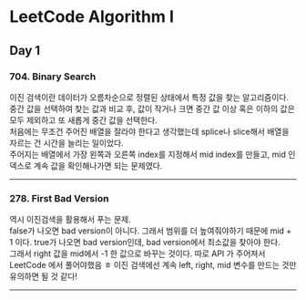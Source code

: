 # LeetCode Algorithm I

## Day 1

### 704. Binary Search

이진 검색이란 데이터가 오름차순으로 정렬된 상태에서 특정 값을 찾는 알고리즘이다.
중간 값을 선택하여 찾는 값과 비교 후, 값이 작거나 크면 중간 값 이상 혹은 이하의 값은 모두 제외하고 또 새롭게 중간 값을 선택한다.  
처음에는 무조건 주어진 배열을 잘라야 한다고 생각했는데 splice나 slice해서 배열을 자르는 건 시간을 늘리는 일이었다.  
주어지는 배열에서 가장 왼쪽과 오른쪽 index를 지정해서 mid index를 만들고, mid 인덱스로 계속 값을 확인해나가면 되는 문제였다.

---

### 278. First Bad Version

역시 이진검색을 활용해서 푸는 문제.  
false가 나오면 bad version이 아니다. 그래서 범위를 더 높여줘야하기 때문에 mid + 1 이다.
true가 나오면 bad version인데, bad version에서 최소값을 찾아야 한다.  
그래서 right 값을 mid에서 -1 한 값으로 바꾸는 것이다.
따로 API 가 주어져서 LeetCode 에서 풀어야했음 ㅎ
이진 검색에선 계속 left, right, mid 변수를 만드는 것만 유의하면 될 것 같다!

---
